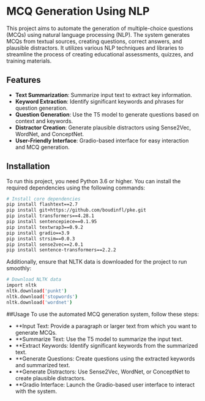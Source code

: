 # MCQ Generation Using NLP

This project aims to automate the generation of multiple-choice questions (MCQs) using natural language processing (NLP). The system generates MCQs from textual sources, creating questions, correct answers, and plausible distractors. It utilizes various NLP techniques and libraries to streamline the process of creating educational assessments, quizzes, and training materials.

## Features
- **Text Summarization**: Summarize input text to extract key information.
- **Keyword Extraction**: Identify significant keywords and phrases for question generation.
- **Question Generation**: Use the T5 model to generate questions based on context and keywords.
- **Distractor Creation**: Generate plausible distractors using Sense2Vec, WordNet, and ConceptNet.
- **User-Friendly Interface**: Gradio-based interface for easy interaction and MCQ generation.

## Installation
To run this project, you need Python 3.6 or higher. You can install the required dependencies using the following commands:

```bash
# Install core dependencies
pip install flashtext==2.7
pip install git+https://github.com/boudinfl/pke.git
pip install transformers==4.28.1
pip install sentencepiece==0.1.95
pip install textwrap3==0.9.2
pip install gradio==3.9
pip install strsim==0.0.3
pip install sense2vec==2.0.1
pip install sentence-transformers==2.2.2
```
Additionally, ensure that NLTK data is downloaded for the project to run smoothly:

```bash
# Download NLTK data
import nltk
nltk.download('punkt')
nltk.download('stopwords')
nltk.download('wordnet')
```
##Usage
To use the automated MCQ generation system, follow these steps:

- **Input Text: Provide a paragraph or larger text from which you want to generate MCQs.
- **Summarize Text: Use the T5 model to summarize the input text.
- **Extract Keywords: Identify significant keywords from the summarized text.
- **Generate Questions: Create questions using the extracted keywords and summarized text.
- **Generate Distractors: Use Sense2Vec, WordNet, or ConceptNet to create plausible distractors.
- **Gradio Interface: Launch the Gradio-based user interface to interact with the system.
